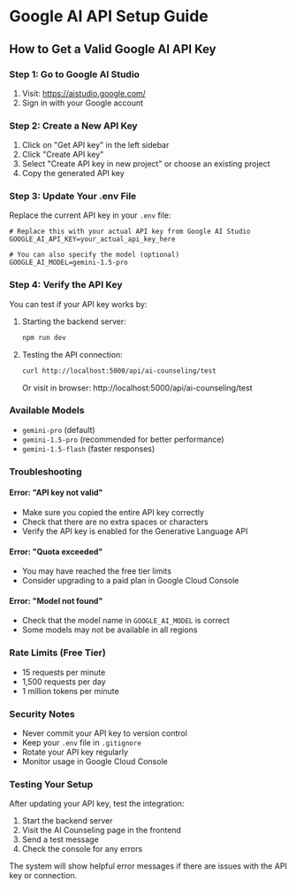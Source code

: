 # Google AI API Setup Guide

## How to Get a Valid Google AI API Key

### Step 1: Go to Google AI Studio
1. Visit: https://aistudio.google.com/
2. Sign in with your Google account

### Step 2: Create a New API Key
1. Click on "Get API key" in the left sidebar
2. Click "Create API key"
3. Select "Create API key in new project" or choose an existing project
4. Copy the generated API key

### Step 3: Update Your .env File
Replace the current API key in your `.env` file:

```env
# Replace this with your actual API key from Google AI Studio
GOOGLE_AI_API_KEY=your_actual_api_key_here

# You can also specify the model (optional)
GOOGLE_AI_MODEL=gemini-1.5-pro
```

### Step 4: Verify the API Key
You can test if your API key works by:

1. Starting the backend server:
   ```bash
   npm run dev
   ```

2. Testing the API connection:
   ```bash
   curl http://localhost:5000/api/ai-counseling/test
   ```

   Or visit in browser: http://localhost:5000/api/ai-counseling/test

### Available Models
- `gemini-pro` (default)
- `gemini-1.5-pro` (recommended for better performance)
- `gemini-1.5-flash` (faster responses)

### Troubleshooting

#### Error: "API key not valid"
- Make sure you copied the entire API key correctly
- Check that there are no extra spaces or characters
- Verify the API key is enabled for the Generative Language API

#### Error: "Quota exceeded"
- You may have reached the free tier limits
- Consider upgrading to a paid plan in Google Cloud Console

#### Error: "Model not found"
- Check that the model name in `GOOGLE_AI_MODEL` is correct
- Some models may not be available in all regions

### Rate Limits (Free Tier)
- 15 requests per minute
- 1,500 requests per day
- 1 million tokens per minute

### Security Notes
- Never commit your API key to version control
- Keep your `.env` file in `.gitignore`
- Rotate your API key regularly
- Monitor usage in Google Cloud Console

### Testing Your Setup

After updating your API key, test the integration:

1. Start the backend server
2. Visit the AI Counseling page in the frontend
3. Send a test message
4. Check the console for any errors

The system will show helpful error messages if there are issues with the API key or connection.